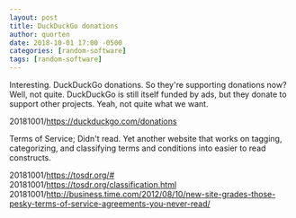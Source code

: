 ```yaml
---
layout: post
title: DuckDuckGo donations
author: quorten
date: 2018-10-01 17:00 -0500
categories: [random-software]
tags: [random-software]
---
```


Interesting.  DuckDuckGo donations.  So they're supporting donations
now?  Well, not quite.  DuckDuckGo is still itself funded by ads, but
they donate to support other projects.  Yeah, not quite what we want.

20181001/https://duckduckgo.com/donations

Terms of Service; Didn't read.  Yet another website that works on
tagging, categorizing, and classifying terms and conditions into
easier to read constructs.

20181001/https://tosdr.org/#  
20181001/https://tosdr.org/classification.html  
20181001/http://business.time.com/2012/08/10/new-site-grades-those-pesky-terms-of-service-agreements-you-never-read/
